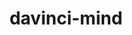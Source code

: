 ﻿---
title: davinci-mind
text: 'Η μάθηση δεν κουράζει ποτέ το μυαλό.'
person: Leonardo DaVinci
layout: quote
header: no
show_meta: false
categories:
  - quotes
tags:
  - method
  - LeonardoDaVinci
---